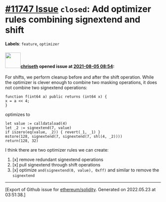 # [\#11747 Issue](https://github.com/ethereum/solidity/issues/11747) `closed`: Add optimizer rules combining signextend and shift
**Labels**: `feature`, `optimizer`


#### <img src="https://avatars.githubusercontent.com/u/9073706?v=4" width="50">[chriseth](https://github.com/chriseth) opened issue at [2021-08-05 08:54](https://github.com/ethereum/solidity/issues/11747):

For shifts, we perform cleanup before and after the shift operation. While the optimizer is clever enough to combine two masking operations, it does not combine two signextend operations:
```
function f(int64 a) public returns (int64 x) {
x = a << 4;
}
```
optimizes to
```
let value := calldataload(4)
let _2 := signextend(7, value)
if iszero(eq(value, _2)) { revert(_1, _1) }
mstore(128, signextend(7, signextend(7, shl(4, _2))))
return(128, 32)
```

I think there are two optimizer rules we can create:
1. [x] remove redundant signextend operations
2. [x] pull signextend through shift operations
3. [x] optimize `and(signextend(0, value), 0xff)` and similar to remove the `signextend`




-------------------------------------------------------------------------------



[Export of Github issue for [ethereum/solidity](https://github.com/ethereum/solidity). Generated on 2022.05.23 at 03:51:38.]
